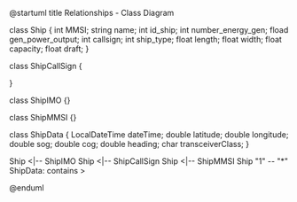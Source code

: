 @startuml
title Relationships - Class Diagram

class Ship {
int MMSI;
string name;
int id_ship;
int number_energy_gen;
fload gen_power_output;
int callsign;
int ship_type;
float length;
float width;
float capacity;
float draft;
}

class ShipCallSign {

}

class ShipIMO {}

class ShipMMSI {}

class ShipData {
LocalDateTime dateTime;
double latitude;
double longitude;
double sog;
double cog;
double heading;
char transceiverClass;
}

Ship <|-- ShipIMO
Ship <|-- ShipCallSign
Ship <|-- ShipMMSI
Ship "1" -- "*" ShipData: contains >

@enduml